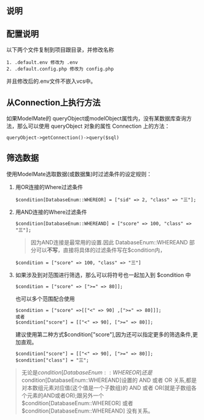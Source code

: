 说明
--

## 配置说明

以下两个文件复制到项目跟目录，并修改名称

```shell
1. .default.env 修改为 .env 
2. .default.config.php 修改为 config.php
```
并且修改后的.env文件不嵌入vcs中。

## 从Connection上执行方法

如果ModelMate的 queryObject或modelObject属性内，没有某数据库查询方法，那么可以使用 queryObject 对象的属性 Connection 上的方法：

```shell
queryObject->getConnection()->query($sql)
```

## 筛选数据

使用ModelMate选取数据(或数据集)时过滤条件的设定规则：

1. 用OR连接的Where过滤条件
   ```shell
   $condition[DatabaseEnum::WHEREOR] = ["sid" => 2, "class" => "三"];
   ```
2. 用AND连接的Where过滤条件
   ```shell
   $condition[DatabaseEnum::WHEREAND] = ["score" => 100, "class" => "三"];
   ```
   > 因为AND连接是最常用的设置.因此 DatabaseEnum::WHEREAND 部分可以**不写**，直接将具体的过滤条件写在$condition内，
   ```shell
   $condition = ["score" => 100, "class" => "三"]
   ```

3. 如果涉及到对范围进行筛选，那么可以将符号也一起加入到 $condition 中
   ```shell
   $condition = ["score" => [">=" => 80]];
   ```
   也可以多个范围配合使用
   ```shell
   $condition = ["score" =>[["<" => 90] ,[">=" => 80]]];
   或者
   $condition["score"] = [["<" => 90], [">=" => 80]];
   ```
   建议使用第二种方式$condition["score"],因为还可以指定更多的筛选条件,更加直观。
   ```shell
   $condition["score"] = [["<" => 90], [">=" => 80]];
   $condition["class"] = "三";
   ```

> 无论是$condition[DatabaseEnum::WHEREOR] 还是$condition[DatabaseEnum::WHEREAND]设置的 AND 或者 OR 关系,都是对本数组元素对应值(这个值是一个子数组)的 AND 或者 OR(就是子数组各个元素的AND或者OR);跟另外一个$condition[DatabaseEnum::WHEREOR] 或者 $condition[DatabaseEnum::WHEREAND] 没有关系。
